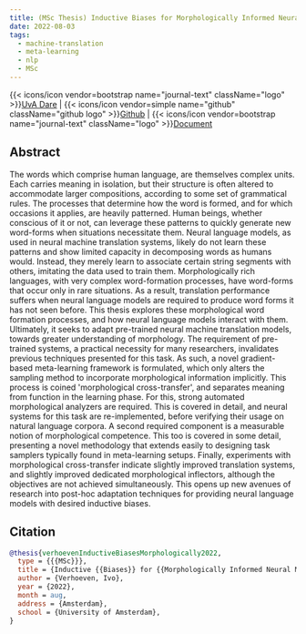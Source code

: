 ```yaml
---
title: (MSc Thesis) Inductive Biases for Morphologically Informed Neural Machine Translation
date: 2022-08-03
tags:
  - machine-translation
  - meta-learning
  - nlp
  - MSc
---
```


{{< icons/icon vendor=bootstrap name="journal-text" className="logo" >}}[UvA Dare](https://scripties.uba.uva.nl/search?id=record_50777) | {{< icons/icon vendor=simple name="github" className="github logo" >}}[Github](https://github.com/ioverho/morph_tag_lemmatize) | {{< icons/icon vendor=bootstrap name="journal-text" className="logo" >}}[Document](/unlisted/msc%20thesis.pdf)

## Abstract

The words which comprise human language, are themselves complex units. Each carries meaning in isolation, but their structure is often altered to accommodate larger compositions, according to some set of grammatical rules. The processes that determine how the word is formed, and for which occasions it applies, are heavily patterned. Human beings, whether conscious of it or not, can leverage these patterns to quickly generate new word-forms when situations necessitate them. Neural language models, as used in neural machine translation systems, likely do not learn these patterns and show limited capacity in decomposing words as humans would. Instead, they merely learn to associate certain string segments with others, imitating the data used to train them. Morphologically rich languages, with very complex word-formation processes, have word-forms that occur only in rare situations. As a result, translation performance suffers when neural language models are required to produce word forms it has not seen before. This thesis explores these morphological word formation processes, and how neural language models interact with them. Ultimately, it seeks to adapt pre-trained neural machine translation models, towards greater understanding of morphology. The requirement of pre-trained systems, a practical necessity for many researchers, invalidates previous techniques presented for this task. As such, a novel gradient-based meta-learning framework is formulated, which only alters the sampling method to incorporate morphological information implicitly. This process is coined 'morphological cross-transfer', and separates meaning from function in the learning phase. For this, strong automated morphological analyzers are required. This is covered in detail, and neural systems for this task are re-implemented, before verifying their usage on natural language corpora. A second required component is a measurable notion of morphological competence. This too is covered in some detail, presenting a novel methodology that extends easily to designing task samplers typically found in meta-learning setups. Finally, experiments with morphological cross-transfer indicate slightly improved translation systems, and slightly improved dedicated morphological inflectors, although the objectives are not achieved simultaneously. This opens up new avenues of research into post-hoc adaptation techniques for providing neural language models with desired inductive biases.

## Citation

```bibtex
@thesis{verhoevenInductiveBiasesMorphologically2022,
  type = {{{MSc}}},
  title = {Inductive {{Biases}} for {{Morphologically Informed Neural Machine Translation}}},
  author = {Verhoeven, Ivo},
  year = {2022},
  month = aug,
  address = {Amsterdam},
  school = {University of Amsterdam},
}
```
